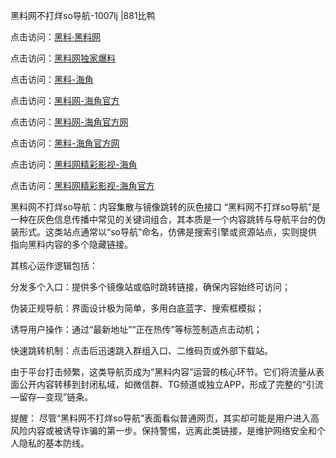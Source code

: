 黑料网不打烊so导航-1007lj |881比鸭

点击访问：<a href="https://heiliaolvzlu3.pages.dev">黑料·黑料网</a>

点击访问：<a href="https://heiliaoyvnrda.pages.dev">黑料网独家爆料</a>

点击访问：<a href="https://heiliaokof3cy.pages.dev">黑料-海角</a>

点击访问：<a href="https://heiliaotlyq53.pages.dev">黑料网-海角官方</a>

点击访问：<a href="https://heiliao3gvg9x.pages.dev">黑料网-海角官方网</a>

点击访问：<a href="https://jha.pages.dev/">黑料-海角官方网</a>

点击访问：<a href="https://heiliaoxfe5rb.pages.dev">黑料网精彩影视-海角</a>

点击访问：<a href="https://heiliaoubleqx.pages.dev">黑料网精彩影视-海角官方</a>

黑料网不打烊so导航：内容集散与镜像跳转的灰色接口
“黑料网不打烊so导航”是一种在灰色信息传播中常见的关键词组合，其本质是一个内容跳转与导航平台的伪装形式。这类站点通常以“so导航”命名，仿佛是搜索引擎或资源站点，实则提供指向黑料内容的多个隐藏链接。

其核心运作逻辑包括：

分发多个入口：提供多个镜像站或临时跳转链接，确保内容始终可访问；

伪装正规导航：界面设计极为简单，多用白底蓝字、搜索框模拟；

诱导用户操作：通过“最新地址”“正在热传”等标签制造点击动机；

快速跳转机制：点击后迅速跳入群组入口、二维码页或外部下载站。

由于平台打击频繁，这类导航页成为“黑料内容”运营的核心环节。它们将流量从表面公开内容转移到封闭私域，如微信群、TG频道或独立APP，形成了完整的“引流—留存—变现”链条。

提醒：
尽管“黑料网不打烊so导航”表面看似普通网页，其实却可能是用户进入高风险内容或被诱导诈骗的第一步。保持警惕，远离此类链接，是维护网络安全和个人隐私的基本防线。
